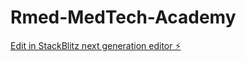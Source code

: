 # Rmed-MedTech-Academy

[Edit in StackBlitz next generation editor ⚡️](https://stackblitz.com/~/github.com/Shipo369/Rmed-MedTech-Academy)